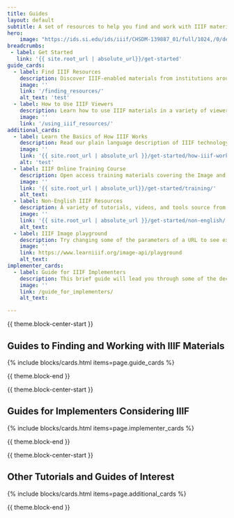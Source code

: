 ```yaml
---
title: Guides 
layout: default
subtitle: A set of resources to help you find and work with IIIF materials, built by members of the IIIF community
hero:
    image: "https://ids.si.edu/ids/iiif/CHSDM-139887_01/full/1024,/0/default.jpg"
breadcrumbs:
 - label: Get Started
   link: '{{ site.root_url | absolute_url}}/get-started'
guide_cards:
  - label: Find IIIF Resources
    description: Discover IIIF-enabled materials from institutions around the world.
    image: ''
    link: '/finding_resources/'
    alt_text: 'test'
  - label: How to Use IIIF Viewers
    description: Learn how to use IIIF materials in a variety of viewers for teaching, research across sites, and more.
    image: ''
    link: '/using_iiif_resources/'
additional_cards:
  - label: Learn the Basics of How IIIF Works
    description: Read our plain language description of IIIF technology.
    image: ''
    link: '{{ site.root_url | absolute_url }}/get-started/how-iiif-works'
    alt: 'test'
  - label: IIIF Online Training Course
    description: Open access training materials covering the Image and Presentation APIs as well as annotating images, among other topics.
    image: ''
    link: '{{ site.root_url | absolute_url}}/get-started/training/'
    alt_text: 
  - label: Non-English IIIF Resources
    description: A variety of tutorials, videos, and tools source from many countries within the IIIF community. 
    image: ''
    link: '{{ site.root_url | absolute_url }}/get-started/non-english/'
    alt_text: 
  - label: IIIF Image playground
    description: Try changing some of the parameters of a URL to see exactly how the IIIF Image API works. 
    image: ''
    link: https://www.learniiif.org/image-api/playground
    alt_text: 
implementer_cards:
  - label: Guide for IIIF Implementers
    description: This brief guide will lead you through some of the decision points to help get you going with IIIF.
    image: ''
    link: /guide_for_implementers/
    alt_text: 

---
```


{{ theme.block-center-start }}

## Guides to Finding and Working with IIIF Materials

{% include blocks/cards.html items=page.guide_cards %}

{{ theme.block-end }}

{{ theme.block-center-start }}

## Guides for Implementers Considering IIIF

{% include blocks/cards.html items=page.implementer_cards %}

{{ theme.block-end }}

{{ theme.block-center-start }}


## Other Tutorials and Guides of Interest

{% include blocks/cards.html items=page.additional_cards %}

{{ theme.block-end }}

